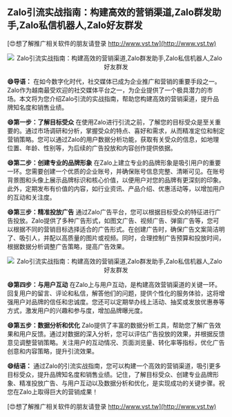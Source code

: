 ## **Zalo引流实战指南：构建高效的营销渠道,Zalo群发助手,Zalo私信机器人,Zalo好友群发**

[😍想了解推广相关软件的朋友请登录 http://www.vst.tw](http://www.vst.tw)

 <center><img src="https://vst.tw/MP4/tuiguang/png/1.png" alt="Zalo引流实战指南：构建高效的营销渠道,Zalo群发助手,Zalo私信机器人,Zalo好友群发"></center>

**😄导语：**
在如今数字化时代，社交媒体已成为企业推广和营销的重要手段之一。Zalo作为越南最受欢迎的社交媒体平台之一，为企业提供了一个极具潜力的市场。本文将为您介绍Zalo引流的实战指南，帮助您构建高效的营销渠道，提升品牌知名度和销售业绩。

**😄第一步：了解目标受众**
在使用Zalo进行引流之前，了解您的目标受众是至关重要的。通过市场调研和分析，掌握受众的特点、喜好和需求，从而精准定位和制定营销策略。您可以通过Zalo的用户数据分析功能，获取有关受众的信息，如地理位置、年龄、性别等，为后续的广告投放和内容创作提供依据。

**😄第二步：创建专业的品牌形象**
在Zalo上建立专业的品牌形象是吸引用户的重要一环。您需要创建一个优质的企业账号，并确保账号信息完整、清晰可见。在账号背景图和头像上展示品牌标识和核心价值，以便用户对您的品牌有更深刻的印象。此外，定期发布有价值的内容，如行业资讯、产品介绍、优惠活动等，以增加用户的互动和关注度。

**😄第三步：精准投放广告**
通过Zalo广告平台，您可以根据目标受众的特征进行广告投放。Zalo提供了多种广告形式，如图文广告、视频广告、弹窗广告等，您可以根据不同的营销目标选择适合的广告形式。在创建广告时，确保广告文案简洁明了、吸引人，并配以高质量的图片或视频。同时，合理控制广告预算和投放时间，根据数据分析调整广告策略，提高广告效果。

 <center><img src="https://vst.tw/MP4/tuiguang/png/5.png" alt="Zalo引流实战指南：构建高效的营销渠道,Zalo群发助手,Zalo私信机器人,Zalo好友群发"></center>

**😄第四步：与用户互动**
在Zalo上与用户互动，是构建高效营销渠道的关键一环。回复用户的留言、评论和私信，解答他们的问题，提供个性化的服务体验，这将增强用户对品牌的信任和忠诚度。您还可以定期举办线上活动、抽奖或发放优惠券等方式，激发用户的兴趣和参与度，增加品牌曝光度。

**😄第五步：数据分析和优化**
Zalo提供了丰富的数据分析工具，帮助您了解广告效果和用户反馈。通过对数据的深入分析，您可以评估广告投放的效果，并根据反馈意见调整营销策略。关注用户的互动情况、页面浏览量、转化率等指标，优化广告创意和内容策略，提升引流效果。

**😄结语：**
通过Zalo的引流实战指南，您可以构建一个高效的营销渠道，吸引更多目标受众，提升品牌知名度和销售业绩。记住，了解目标受众、创建专业品牌形象、精准投放广告、与用户互动以及数据分析和优化，是实现成功的关键步骤。祝您在Zalo上取得巨大的营销成果！

[😍想了解推广相关软件的朋友请登录 http://www.vst.tw](http://www.vst.tw)




